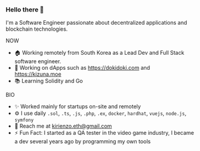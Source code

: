 ### Hello there 👋

I'm a Software Engineer passionate about decentralized applications and blockchain technologies.

NOW
* 🏠 Working remotely from South Korea as a Lead Dev and Full Stack software engineer.
* 🏢 Working on dApps such as https://dokidoki.com and https://kizuna.moe
* 📚 Learning Solidity and Go

BIO
* ✨ Worked mainly for startups on-site and remotely
* ⚙️ I use daily `.sol`, `.ts`, `.js`, `.php`, `.ex`, `docker`, `hardhat`, `vuejs`, `node.js`, `symfony`
* 📧 Reach me at kirienzo.eth@gmail.com
* ⚡ Fun Fact: I started as a QA tester in the video game industry, I became a dev several years ago by programming my own tools
